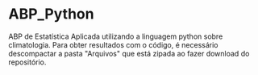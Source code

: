 # ABP_Python
ABP de Estatística Aplicada utilizando a linguagem python sobre climatologia.
Para obter resultados com o código, é necessário descompactar a pasta "Arquivos" que está zipada ao fazer download do repositório.

